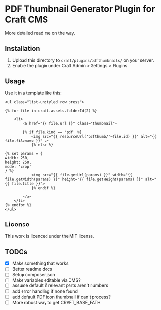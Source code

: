 # PDF Thumbnail Generator Plugin for Craft CMS

More detailed read me on the way.

## Installation

1. Upload this directory to `craft/plugins/pdfthumbnails/` on your server.
2. Enable the plugin under Craft Admin > Settings > Plugins

## Usage

Use it in a template like this:

```twig
<ul class="list-unstyled row press">

{% for file in craft.assets.folderId(2) %}

    <li>
        <a href="{{ file.url }}" class="thumbnail">
        
		{% if file.kind == 'pdf' %}
			<img src="{{ resourceUrl('pdfthumb/'~file.id) }}" alt="{{ file.filename }}" />
			{% else %}

{% set params = {
width: 250,
height: 250,
mode: 'crop'
} %}
			<img src="{{ file.getUrl(params) }}" width="{{ file.getWidth(params) }}" height="{{ file.getHeight(params) }}" alt="{{ file.title }}">
			{% endif %}

        </a>
    </li>
{% endfor %}
</ul>
```

## License

This work is licenced under the MIT license.

## TODOs

- [x] Make something that works!
- [ ] Better readme docs
- [ ] Setup composer.json
- [ ] Make variables editable via CMS?
- [ ] assume default if relevant parts aren't numbers
- [ ] add error handling if none found
- [ ] add default PDF icon thumbnail if can't process? 
- [ ] More robust way to get CRAFT_BASE_PATH